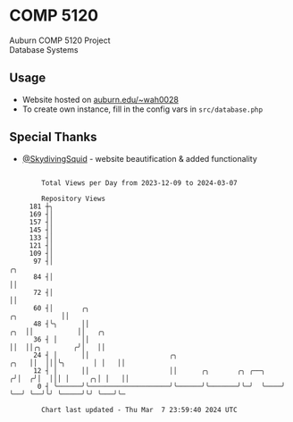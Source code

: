 # COMP 5120
Auburn COMP 5120 Project  
Database Systems

## Usage
- Website hosted on [auburn.edu/~wah0028](https://webhome.auburn.edu/~wah0028/)
- To create own instance, fill in the config vars in `src/database.php`

## Special Thanks
- [@SkydivingSquid](https://github.com/SkydivingSquid) - website beautification & added functionality

```

        Total Views per Day from 2023-12-09 to 2024-03-07

        Repository Views
     181 ┼╮
     169 ┤│
     157 ┤│
     145 ┤│
     133 ┤│
     121 ┤│
     109 ┤│
      97 ┤│                                                                                ╭╮
      84 ┤│                                                                                ││
      72 ┤│                                                                                ││
      60 ┤│       ╭╮                                                          ╭╮           ││
      48 ┤╰╮      ││                                                      ╭╮  ││           ││   ╭╮
      36 ┤ │      ││                                                      ││  ││╭╮        ╭╯│   ││
      24 ┤ │      ││                    ╭╮                           ╭╮   ││  │││╰╮       │ │   ││
      12 ┤ │      ││                    ││      ╭╮       ╭╮ ╭──╮    ╭╯│  ╭╯│  │││ │     ╭╮│ │   ││
       0 ┤ ╰──────╯╰────────────────────╯╰──────╯╰───────╯╰─╯  ╰────╯ ╰──╯ ╰──╯╰╯ ╰─────╯╰╯ ╰───╯╰─

        Chart last updated - Thu Mar  7 23:59:40 2024 UTC
        
```
